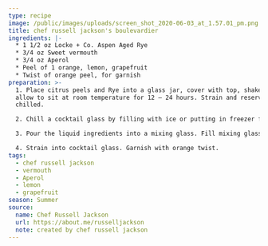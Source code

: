```yaml
---
type: recipe
image: /public/images/uploads/screen_shot_2020-06-03_at_1.57.01_pm.png
title: chef russell jackson's boulevardier
ingredients: |-
  * 1 1/2 oz Locke + Co. Aspen Aged Rye 
  * 3/4 oz Sweet vermouth
  * 3/4 oz Aperol
  * Peel of 1 orange, lemon, grapefruit 
  * Twist of orange peel, for garnish
preparation: >-
  1. Place citrus peels and Rye into a glass jar, cover with top, shake and
  allow to sit at room temperature for 12 – 24 hours. Strain and reserve
  chilled.

  2. Chill a cocktail glass by filling with ice or putting in freezer for about 5 minutes.

  3. Pour the liquid ingredients into a mixing glass. Fill mixing glass 2/3 full of ice and stir until chilled, about 30 seconds.

  4. Strain into cocktail glass. Garnish with orange twist.
tags:
  - chef russell jackson
  - vermouth
  - Aperol
  - lemon
  - grapefruit
season: Summer
source:
  name: Chef Russell Jackson
  url: https://about.me/russelljackson
  note: created by chef russell jackson
---
```

